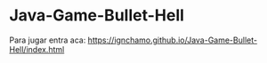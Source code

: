 # Java-Game-Bullet-Hell

Para jugar entra aca: https://ignchamo.github.io/Java-Game-Bullet-Hell/index.html
